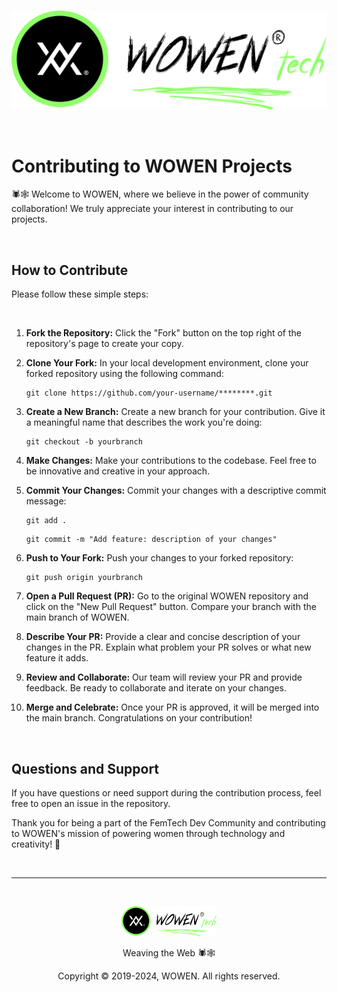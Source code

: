 <br>

![WOWEN Logo](https://github.com/WOWEN-DEV/wowen/blob/main/wowen-repo-logo.svg)

<br>

# Contributing to WOWEN Projects
🕷️🕸️ Welcome to WOWEN, where we believe in the power of community collaboration! We truly appreciate your interest in contributing to our projects.

<br>

## How to Contribute
Please follow these simple steps:

<br>

1. **Fork the Repository:** Click the "Fork" button on the top right of the repository's page to create your copy.

2. **Clone Your Fork:** In your local development environment, clone your forked repository using the following command:

   ```
   git clone https://github.com/your-username/********.git
   ```
   
3. **Create a New Branch:** Create a new branch for your contribution. Give it a meaningful name that describes the work you're doing:

   ```
   git checkout -b yourbranch
   ```

4. **Make Changes:** Make your contributions to the codebase. Feel free to be innovative and creative in your approach.

5. **Commit Your Changes:** Commit your changes with a descriptive commit message:

   ```
   git add .
   ```
   ```
   git commit -m "Add feature: description of your changes"
   ```

7. **Push to Your Fork:** Push your changes to your forked repository:

   ```
   git push origin yourbranch
   ```

8. **Open a Pull Request (PR):** Go to the original WOWEN repository and click on the "New Pull Request" button. Compare your branch with the main branch of WOWEN.

9. **Describe Your PR:** Provide a clear and concise description of your changes in the PR. Explain what problem your PR solves or what new feature it adds.

10. **Review and Collaborate:** Our team will review your PR and provide feedback. Be ready to collaborate and iterate on your changes.

11. **Merge and Celebrate:** Once your PR is approved, it will be merged into the main branch. Congratulations on your contribution!

<br>

## Questions and Support
If you have questions or need support during the contribution process, feel free to open an issue in the repository.

Thank you for being a part of the FemTech Dev Community and contributing to WOWEN's mission of powering women through technology and creativity! 🌟

<br>

---

<br>

<p align="center">
  <img src="https://github.com/WOWEN-DEV/wowen/blob/main/wowen-repo-logo.svg" alt="WOWEN Logo" width="30%">
</p>

<p align="center">Weaving the Web 🕷️🕸️</p>
<p align="center">Copyright © 2019-2024, WOWEN. All rights reserved.</p>
